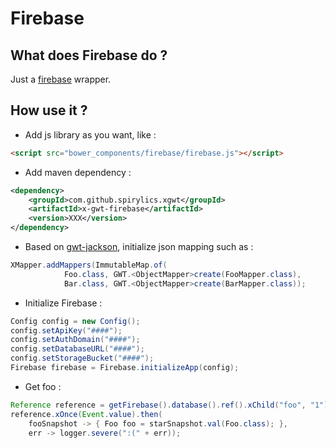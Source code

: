 # Firebase

## What does Firebase do ?

Just a [firebase](https://firebase.google.com/) wrapper.

## How use it ?

* Add js library as you want, like :

```html
<script src="bower_components/firebase/firebase.js"></script>
```

* Add maven dependency :

```xml
<dependency>
    <groupId>com.github.spirylics.xgwt</groupId>
    <artifactId>x-gwt-firebase</artifactId>
    <version>XXX</version>
</dependency>
```

* Based on [gwt-jackson](https://github.com/nmorel/gwt-jackson), initialize json mapping such as :

```java
XMapper.addMappers(ImmutableMap.of(
            Foo.class, GWT.<ObjectMapper>create(FooMapper.class),
            Bar.class, GWT.<ObjectMapper>create(BarMapper.class));
```

* Initialize Firebase :

```java
Config config = new Config();
config.setApiKey("####");
config.setAuthDomain("####");
config.setDatabaseURL("####");
config.setStorageBucket("####");
Firebase firebase = Firebase.initializeApp(config);
```

* Get foo :

```java
Reference reference = getFirebase().database().ref().xChild("foo", "1");
reference.xOnce(Event.value).then(
    fooSnapshot -> { Foo foo = starSnapshot.val(Foo.class); }, 
    err -> logger.severe(":(" + err));
```



